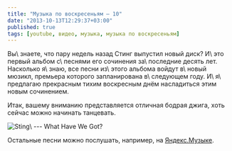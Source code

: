```yaml
---
title: "Музыка по воскресеньям — 10"
date: "2013-10-13T12:29:37+03:00"
published: true
tags: [youtube, видео, музыка, музыка по воскресеньям]
---
```


Вы\ знаете, что пару недель назад Стинг выпустил новый диск? И\ это первый альбом с\ песнями его сочинения за\ последние
десять лет. Насколько я\ знаю, все песни из\ этого альбома войдут в\ новый мюзикл, премьера которого запланирована
в\ следующем году. И\ я\ предлагаю прекрасным тихим воскресным днём насладиться этим новым сочинением.

Итак, вашему вниманию представляется отличная бодрая джига, хоть сейчас можно начинать танцевать.

![Sting\ --- What Have We Got?](http://www.youtube.com/watch?v=0qre73V1YQ0)

Остальные песни можно послушать, например, на [Яндекс.Музыке][sting].

[sting]: http://music.yandex.ru/#!/album/1592490
